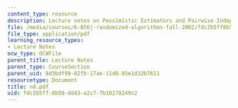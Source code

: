 ```yaml
---
content_type: resource
description: Lecture notes on Pessimistic Estimators and Pairwise Independence.
file: /media/courses/6-856j-randomized-algorithms-fall-2002/fdc2b5ff8b58dd43a2c77b10278249c2_n8.pdf
file_type: application/pdf
learning_resource_types:
- Lecture Notes
ocw_type: OCWFile
parent_title: Lecture Notes
parent_type: CourseSection
parent_uid: 8d3bdf99-82fb-17ae-11d8-85e1d32b7611
resourcetype: Document
title: n8.pdf
uid: fdc2b5ff-8b58-dd43-a2c7-7b10278249c2
---
```

